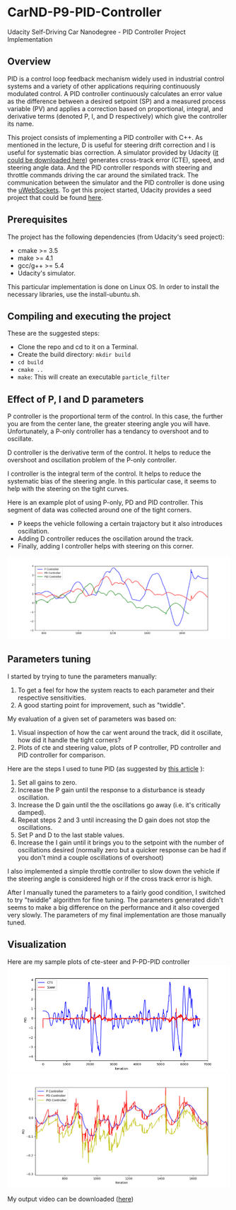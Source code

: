 # CarND-P9-PID-Controller

Udacity Self-Driving Car Nanodegree - PID Controller Project Implementation

## Overview

PID is a control loop feedback mechanism widely used in industrial control systems and a variety of other applications requiring continuously modulated control. A PID controller continuously calculates an error value as the difference between a desired setpoint (SP) and a measured process variable (PV) and applies a correction based on proportional, integral, and derivative terms (denoted P, I, and D respectively) which give the controller its name.

This project consists of implementing a PID controller with C++.  As mentioned in the lecture, D is useful for steering drift correction and I is useful for systematic bias correction. A simulator provided by Udacity ([it could be downloaded here](https://github.com/udacity/self-driving-car-sim/releases)) generates  cross-track error (CTE), speed, and steering angle data. And the PID controller responds with steering and throttle commands driving the car around the similated track. The communication between the simulator and the PID controller is done using the [uWebSockets](https://github.com/uNetworking/uWebSockets). To get this project started, Udacity provides a seed project that could be found [here](https://github.com/udacity/CarND-PID-Control-Project).


## Prerequisites
The project has the following dependencies (from Udacity's seed project):

- cmake >= 3.5
- make >= 4.1
- gcc/g++ >= 5.4
- Udacity's simulator.

This particular implementation is done on Linux OS. In order to install the necessary libraries, use the install-ubuntu.sh.

## Compiling and executing the project
These are the suggested steps:

- Clone the repo and cd to it on a Terminal.
- Create the build directory: `mkdir build`
- `cd build`
- `cmake ..`
- `make`: This will create an executable `particle_filter`


## Effect of P, I and D parameters
P controller is the proportional term of the control. In this case, the further you are from the center lane, the greater steering angle you will have. Unfortunately, a P-only controller has a tendancy to overshoot and to oscillate.

D controller is the derivative term of the control. It helps to reduce the overshoot and oscillation problem of the P-only controller.

I controller is the integral term of the control. It helps to reduce the systematic bias of the steering angle. In this particular case, it seems to help with the steering on the tight curves.

Here is an example plot of using P-only, PD and PID controller. This segment of data was collected around one of the tight corners. 
 - P keeps the vehicle following a certain trajactory but it also introduces oscillation. 
 - Adding D controller reduces the oscillation around the track.
 - Finally, adding I controller helps with steering on this corner.

![](https://github.com/JuAnne/CarND-P9-PID-Controller/blob/master/plot/p_pd_pid_3.png)

## Parameters tuning 

I started by trying to tune the parameters manually:
1. To get a feel for how the system reacts to each parameter and their respective sensitivities. 
2. A good starting point for improvement, such as "twiddle".

My evaluation of a given set of parameters was based on:
1. Visual inspection of how the car went around the track, did it oscillate, how did it handle the tight corners?
2. Plots of cte and steering value, plots of P controller, PD controller and PID controller for comparison.

Here are the steps I used to tune PID (as suggested by [this article](https://robotics.stackexchange.com/questions/167/what-are-good-strategies-for-tuning-pid-loops) ):

1) Set all gains to zero.
2) Increase the P gain until the response to a disturbance is steady oscillation.
3) Increase the D gain until the the oscillations go away (i.e. it's critically damped).
4) Repeat steps 2 and 3 until increasing the D gain does not stop the oscillations.
5) Set P and D to the last stable values.
6) Increase the I gain until it brings you to the setpoint with the number of oscillations desired (normally zero but a quicker response can be had if you don't mind a couple oscillations of overshoot)

I also implemented a simple throttle controller to slow down the vehicle if the steering angle is considered high or if the cross track error is high.

After I manually tuned the parameters to a fairly good condition, I switched to try "twiddle" algorithm for fine tuning. The parameters generated didn't seems to make a big difference on the performance and it also coverged very slowly. The parameters of my final implementation are those manually tuned.

## Visualization
Here are my sample plots of cte-steer and P-PD-PID controller
![](https://github.com/JuAnne/CarND-P9-PID-Controller/blob/master/plot/cte_steer.png)
![](https://github.com/JuAnne/CarND-P9-PID-Controller/blob/master/plot/p_pd_pid_2.png)

My output video can be downloaded ([here](https://github.com/JuAnne/CarND-P9-PID-Controller/blob/master/pid.mp4))





